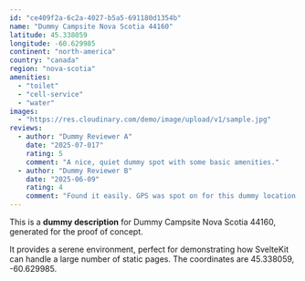 ```yaml
---
id: "ce409f2a-6c2a-4027-b5a5-691180d1354b"
name: "Dummy Campsite Nova Scotia 44160"
latitude: 45.338059
longitude: -60.629985
continent: "north-america"
country: "canada"
region: "nova-scotia"
amenities:
  - "toilet"
  - "cell-service"
  - "water"
images:
  - "https://res.cloudinary.com/demo/image/upload/v1/sample.jpg"
reviews:
  - author: "Dummy Reviewer A"
    date: "2025-07-017"
    rating: 5
    comment: "A nice, quiet dummy spot with some basic amenities."
  - author: "Dummy Reviewer B"
    date: "2025-06-09"
    rating: 4
    comment: "Found it easily. GPS was spot on for this dummy location."
---
```


This is a **dummy description** for Dummy Campsite Nova Scotia 44160, generated for the proof of concept.

It provides a serene environment, perfect for demonstrating how SvelteKit can handle a large number of static pages. The coordinates are 45.338059, -60.629985.
